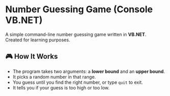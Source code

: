 # Number Guessing Game (Console VB.NET)

A simple command-line number guessing game written in **VB.NET**.  
Created for learning purposes.

## 🎮 How It Works
- The program takes two arguments: a **lower bound** and an **upper bound**.
- It picks a random number in that range.
- You guess until you find the right number, or type `quit` to exit.
- It tells you if your guess is too high or too low.
